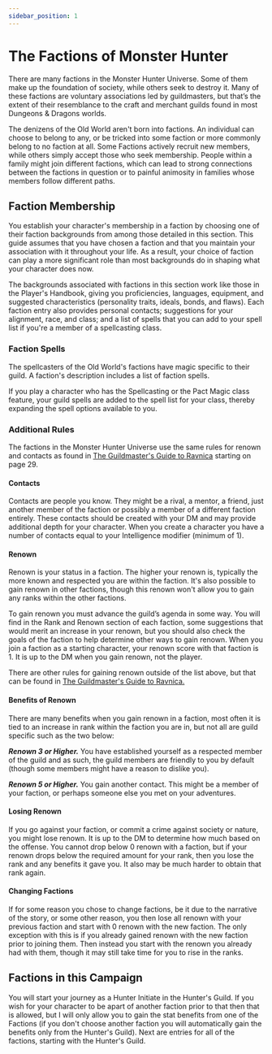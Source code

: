 ```yaml
---
sidebar_position: 1
---
```


# The Factions of Monster Hunter

There are many factions in the Monster Hunter Universe. Some of them make up the foundation of society, while others seek to destroy it. Many of these factions are voluntary associations led by guildmasters, but that’s the extent of their resemblance to the craft and merchant guilds found in most Dungeons & Dragons worlds.

The denizens of the Old World aren't born into factions. An individual can choose to belong to any, or be tricked into some faction or more commonly belong to no faction at all. Some Factions actively recruit new members, while others simply accept those who seek membership. People within a family might join different factions, which can lead to strong connections between the factions in question or to painful animosity in families whose members follow different paths.

## Faction Membership

You establish your character's membership in a faction by choosing one of their faction backgrounds from among those detailed in this section. This guide assumes that you have chosen a faction and that you maintain your association with it throughout your life. As a result, your choice of faction can play a more significant role than most backgrounds do in shaping what your character does now.

The backgrounds associated with factions in this section work like those in the Player's Handbook, giving you proficiencies, languages, equipment, and suggested characteristics (personality traits, ideals, bonds, and flaws). Each faction entry also provides personal contacts; suggestions for your alignment, race, and class; and a list of spells that you can add to your spell list if you're a member of a spellcasting class.

### Faction Spells

The spellcasters of the Old World's factions have magic specific to their guild. A faction's description includes a list of faction spells.

If you play a character who has the Spellcasting or the Pact Magic class feature, your guild spells are added to the spell list for your class, thereby expanding the spell options available to you.

### Additional Rules

 The factions in the Monster Hunter Universe use the same rules for renown and contacts as found in [The Guildmaster's Guide to Ravnica](https://drive.google.com/file/d/10lkLJocy27qWAJmbRPyNwg-tdxBS5KwW/view?usp=drive_link) starting on page 29.

#### Contacts

Contacts are people you know. They might be a rival, a mentor, a friend, just another member of the faction or possibly a member of a different faction entirely. These contacts should be created with your DM and may provide additional depth for your character. When you create a character you have a number of contacts equal to your Intelligence modifier (minimum of 1).

#### Renown

Renown is your status in a faction. The higher your renown is, typically the more known and respected you are within the faction. It's also possible to gain renown in other factions, though this renown won't allow you to gain any ranks within the other factions.

To gain renown you must advance the guild’s agenda in some way. You will find in the Rank and Renown section of each faction, some suggestions that would merit an increase in your renown, but you should also check the goals of the faction to help determine other ways to gain renown. When you join a faction as a starting character, your renown score with that faction is 1. It is up to the DM when you gain renown, not the player.

There are other rules for gaining renown outside of the list above, but that can be found in [The Guildmaster's Guide to Ravnica.](https://drive.google.com/file/d/10lkLJocy27qWAJmbRPyNwg-tdxBS5KwW/view?usp=drive_link)

#### Benefits of Renown

There are many benefits when you gain renown in a faction, most often it is tied to an increase in rank within the faction you are in, but not all are guild specific such as the two below:

***Renown 3 or Higher.*** You have established yourself as a respected member of the guild and as such, the guild members are friendly to you by default (though some members might have a reason to dislike you).

***Renown 5 or Higher.*** You gain another contact. This might be a member of your faction, or perhaps someone else you met on your adventures.

#### Losing Renown

If you go against your faction, or commit a crime against society or nature, you might lose renown. It is up to the DM to determine how much based on the offense. You cannot drop below 0 renown with a faction, but if your renown drops below the required amount for your rank, then you lose the rank and any benefits it gave you. It also may be much harder to obtain that rank again.

#### Changing Factions

If for some reason you chose to change factions, be it due to the narrative of the story, or some other reason, you then lose all renown with your previous faction and start with 0 renown with the new faction. The only exception with this is if you already gained renown with the new faction prior to joining them. Then instead you start with the renown you already had with them, though it may still take time for you to rise in the ranks.

## Factions in this Campaign

You will start your journey as a Hunter Initiate in the Hunter's Guild. If you wish for your character to be apart of another faction prior to that then that is allowed, but I will only allow you to gain the stat benefits from one of the Factions (if you don't choose another faction you will automatically gain the benefits only from the Hunter's Guild). Next are entries for all of the factions, starting with the Hunter's Guild.
